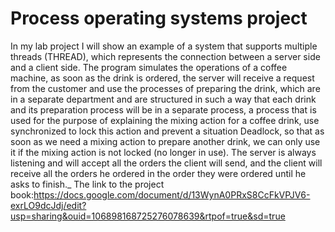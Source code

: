 # Process operating systems project
In my lab project I will show an example of a system that supports multiple threads (THREAD), 
which represents the connection between a server side and a client side. The program simulates the operations of a coffee machine, 
as soon as the drink is ordered, the server will receive a request from the customer and use the processes of preparing the drink, 
which are in a separate department and are structured in such a way that each drink and its preparation process will be in a separate process, 
a process that is used for the purpose of explaining the mixing action for a coffee drink, use synchronized to lock this action and prevent a situation Deadlock, 
so that as soon as we need a mixing action to prepare another drink, we can only use it if the mixing action is not locked (no longer in use).
The server is always listening and will accept all the orders the client will send, 
and the client will receive all the orders he ordered in the order they were ordered until he asks to finish._
The link to the project book:https://docs.google.com/document/d/13WynA0PRxS8CcFkVPJV6-exrLO9dcJdj/edit?usp=sharing&ouid=106898168725276078639&rtpof=true&sd=true
